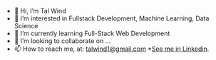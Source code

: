 * 👋 Hi, I’m Tal Wind
* 👀 I’m interested in Fullstack Development, Machine Learning, Data Science 
* 🌱 I’m currently learning Full-Stack Web Development
* 💞️ I’m looking to collaborate on ...
* 📫 How to reach me, at: talwind1@gmail.com
*[See me in Linkedin](https://www.linkedin.com/in/tal-wind/).


<!---
Talwind1/Talwind1 is a ✨ special ✨ repository because its `README.md` (this file) appears on your GitHub profile.
You can click the Preview link to take a look at your changes.
--->

